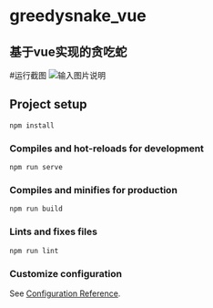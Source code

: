 # greedysnake_vue
## 基于vue实现的贪吃蛇

#运行截图
![输入图片说明](https://images.gitee.com/uploads/images/2020/0730/145232_0774de59_1056516.png "屏幕截图.png")
## Project setup
```
npm install
```

### Compiles and hot-reloads for development
```
npm run serve
```

### Compiles and minifies for production
```
npm run build
```

### Lints and fixes files
```
npm run lint
```

### Customize configuration
See [Configuration Reference](https://cli.vuejs.org/config/).
